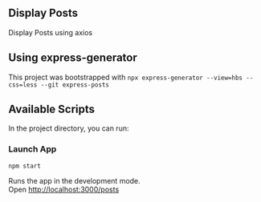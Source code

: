 ## Display Posts

Display Posts using axios

## Using express-generator

This project was bootstrapped with `npx express-generator --view=hbs --css=less --git express-posts`

## Available Scripts

In the project directory, you can run:

### Launch App 

`npm start`

Runs the app in the development mode.\
Open [http://localhost:3000/posts](http://localhost:3000/posts)
